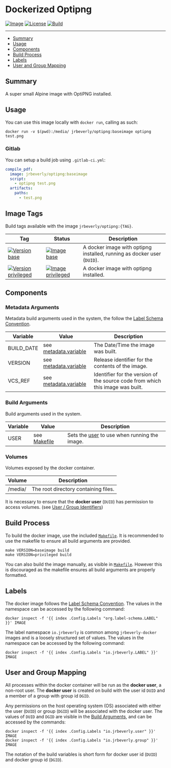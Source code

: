 # Dockerized Optipng
[![Image][image-badge]][image-link]
[![License][license-badge]][license-link]
[![Build][build-badge]][build-link]

---

 * [Summary](#summary)
 * [Usage](#usage)
 * [Components](#components)
 * [Build Process](#build-process)
 * [Labels](#labels)
 * [User and Group Mapping](#user-and-group-mapping)

## Summary

A super small Alpine image with OptiPNG installed.

## Usage

You can use this image locally with `docker run`, calling as such:

```console
docker run -v $(pwd):/media/ jrbeverly/optipng:baseimage optipng test.png
```

### Gitlab
You can setup a build job using `.gitlab-ci.yml`:

```yaml
compile_pdf:
  image: jrbeverly/optipng:baseimage
  script:
    - optipng test.png
  artifacts:
    paths:
      - test.png
```

## Image Tags

Build tags available with the image `jrbeverly/optipng:{TAG}`.

| Tag | Status | Description |
| --- | ------ | ----------- |
| [![Version base][base-badge]][base-link] | [![Image base][base-image-badge]][base-link] | A docker image with optipng installed, running as docker user (`DUID`). |
| [![Version privileged][privileged-badge]][privileged-link] | [![Image privileged][privileged-image-badge]][privileged-link]  | A docker image with optipng installed. |

## Components

### Metadata Arguments

Metadata build arguments used in the system, the follow the [Label Schema Convention](http://label-schema.org).

| Variable | Value | Description |
| -------- | ----- |------------ |
| BUILD_DATE | see [metadata.variable](build/Makefile.metadata.variable) | The Date/Time the image was built. |
| VERSION | see [metadata.variable](build/Makefile.metadata.variable) | Release identifier for the contents of the image. |
| VCS_REF | see [metadata.variable](build/Makefile.metadata.variable) | Identifier for the version of the source code from which this image was built. |

### Build Arguments

Build arguments used in the system.

| Variable | Value | Description |
| -------- | ------- |------------ |
| USER | see [Makefile](build/Makefile) | Sets the [user](http://www.linfo.org/uid.html) to use when running the image. |

### Volumes

Volumes exposed by the docker container.

| Volume | Description |
| ------ | ----------- |
| /media/ | The root directory containing files. |

It is necessary to ensure that the **docker user** (`DUID`) has permission to access volumes. (see [User / Group Identifiers](#user-and-group-mapping))

## Build Process

To build the docker image, use the included [`Makefile`](build/Makefile). It is recommended to use the makefile to ensure all build arguments are provided.

```
make VERSION=baseimage build
make VERSION=privileged build
```

You can also build the image manually, as visible in [`Makefile`](build/Makefile).  However this is discouraged as the makefile ensures all build arguments are properly formatted.

## Labels

The docker image follows the [Label Schema Convention](http://label-schema.org).  The values in the namespace can be accessed by the following command:

```console
docker inspect -f '{{ index .Config.Labels "org.label-schema.LABEL" }}' IMAGE
```

The label namespace `io.jrbeverly` is common among `jrbeverly-docker` images and is a loosely structured set of values.  The values in the namespace can be accessed by the following command:

```console
docker inspect -f '{{ index .Config.Labels "io.jrbeverly.LABEL" }}' IMAGE
```

## User and Group Mapping

All processes within the docker container will be run as the **docker user**, a non-root user.  The **docker user** is created on build with the user id `DUID` and a member of a group with group id `DGID`.  

Any permissions on the host operating system (OS) associated with either the user (`DUID`) or group (`DGID`) will be associated with the docker user.  The values of `DUID` and `DGID` are visible in the [Build Arguments](#build-arguments), and can be accessed by the commands:

```console
docker inspect -f '{{ index .Config.Labels "io.jrbeverly.user" }}' IMAGE
docker inspect -f '{{ index .Config.Labels "io.jrbeverly.group" }}' IMAGE
```

The notation of the build variables is short form for docker user id (`DUID`) and docker group id (`DGID`). 

[build-badge]: https://gitlab.com/jrbeverly-docker/docker-optipng/badges/master/build.svg
[build-link]: https://gitlab.com/jrbeverly-docker/docker-optipng/commits/master

[license-badge]: https://images.microbadger.com/badges/license/jrbeverly/optipng.svg
[license-link]: https://microbadger.com/images/jrbeverly/optipng "Get your own license badge on microbadger.com"

[image-badge]: https://img.shields.io/badge/alpine-3.5-orange.svg?maxAge=2592000
[image-link]: https://hub.docker.com/r/jrbeverly/baseimage/

[base-badge]: https://images.microbadger.com/badges/version/jrbeverly/optipng:baseimage.svg
[base-image-badge]: https://images.microbadger.com/badges/image/jrbeverly/optipng:baseimage.svg
[base-link]: https://microbadger.com/images/jrbeverly/optipng:baseimage "Get your own version badge on microbadger.com"

[privileged-badge]: https://images.microbadger.com/badges/version/jrbeverly/optipng:privileged.svg
[privileged-image-badge]: https://images.microbadger.com/badges/image/jrbeverly/optipng:privileged.svg
[privileged-link]: https://microbadger.com/images/jrbeverly/optipng:privileged "Get your own version badge on microbadger.com"